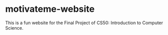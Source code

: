 # motivateme-website
This is a fun website for the Final Project of CS50: Introduction to Computer Science.

